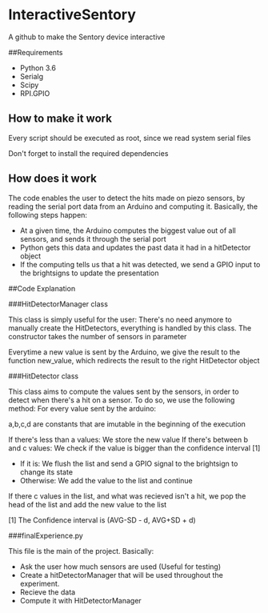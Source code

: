 # InteractiveSentory
A github to make the Sentory device interactive

##Requirements

- Python 3.6 
- Serialg
- Scipy
- RPI.GPIO 

## How to make it work

Every script should be executed as root, since we read system serial files

Don't forget to install the required dependencies

## How does it work

The code enables the user to detect the hits made on piezo sensors, by reading the serial port data from an Arduino and
computing it. Basically, the following steps happen:
- At a given time, the Arduino computes the biggest value out of all sensors, and sends it through the serial port
- Python gets this data and updates the past data it had in a hitDetector object
- If the computing tells us that a hit was detected, we send a GPIO input to the brightsigns to update the presentation

##Code Explanation

###HitDetectorManager class

This class is simply useful for the user: There's no need anymore to manually create the HitDetectors, everything
is handled by this class. The constructor takes the number of sensors in parameter

Everytime a new value is sent by the Arduino, we give the result to the function new_value, which redirects the result 
to the right HitDetector object

###HitDetector class

This class aims to compute the values sent by the sensors, in order to detect when there's a hit on a sensor. To do so,
we use the following method:
For every value sent by the arduino:

a,b,c,d are constants that are imutable in the beginning of the execution

If there's less than a values: We store the new value
If there's between b and c values: We check if the value is bigger than the confidence interval [1]
- If it is: We flush the list and send a GPIO signal to the brightsign to change its state
- Otherwise: We add the value to the list and continue

If there c values in the list, and what was recieved isn't a hit, we pop the head of the list and add the new value 
to the list



[1] The Confidence interval is (AVG-SD - d, AVG+SD + d)

###finalExperience.py

This file is the main of the project. Basically:
- Ask the user how much sensors are used (Useful for testing)
- Create a hitDetectorManager that will be used throughout the experiment.
- Recieve the data
- Compute it with HitDetectorManager



